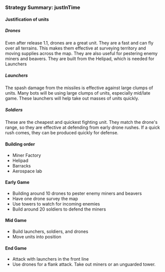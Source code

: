### Strategy Summary: justInTime

#### Justification of units
##### Drones
Even after release 1.1, drones are a great unit. They are a fast and can fly over all terrains. This makes them effective at surveying territory and moving supplies across the map. They are also useful for pestering enemy miners and beavers. They are built from the Helipad, which is needed for Launchers
##### Launchers
The spash damage from the missiles is effective against large clumps of units. Many bots will be using large clumps of units, especially mid/late game. These launchers will help take out masses of units quickly.
##### Soldiers
These are the cheapest and quickest fighting unit. They match the drone's range, so they are effective at defending from early drone rushes. If a quick rush comes, they can be produced quickly for defense.

#### Building order
* Miner Factory
* Helipad
* Barracks
* Aerospace lab

#### Early Game
* Building around 10 drones to pester enemy miners and beavers
* Have one drone survey the map
* Use towers to watch for incoming enemies
* Build around 20 soldiers to defend the miners

#### Mid Game
* Build launchers, soldiers, and drones
* Move units into position

#### End Game
* Attack with launchers in the front line
* Use drones for a flank attack. Take out miners or an unguarded tower.

